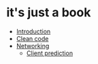 # it's just a book
- [Introduction](introduction.md)
- [Clean code](clean_code.md)
- [Networking](networking.md)
    - [Client prediction](networking/client_prediction.md)
